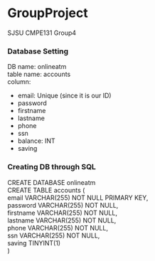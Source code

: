 # GroupProject
SJSU CMPE131 Group4

### Database Setting
DB name: onlineatm\
table name: accounts\
column:
* email: Unique (since it is our ID)
* password
* firstname
* lastname
* phone
* ssn
* balance: INT
* saving

### Creating DB through SQL
CREATE DATABASE onlineatm\
CREATE TABLE accounts (\
email VARCHAR(255) NOT NULL  PRIMARY KEY,\
password VARCHAR(255) NOT NULL,\
firstname VARCHAR(255) NOT NULL,\
lastname VARCHAR(255) NOT NULL,\
phone VARCHAR(255) NOT NULL,\
ssn VARCHAR(255) NOT NULL,\
saving TINYINT(1) \
)
